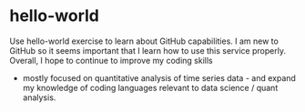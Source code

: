 # hello-world
Use hello-world exercise to learn about GitHub capabilities. I am new to GitHub so it seems important
that I learn how to use this service properly. Overall, I hope to continue to improve my coding skills
- mostly focused on quantitative analysis of time series data - and expand my knowledge of coding languages 
relevant to data science / quant analysis.
